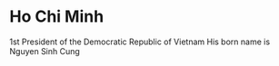 # Ho Chi Minh
1st President of the Democratic Republic of Vietnam
His born name is Nguyen Sinh Cung
